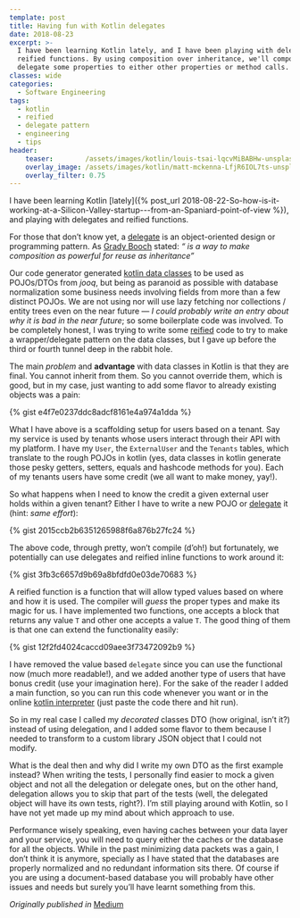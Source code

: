 ```yaml
---
template: post
title: Having fun with Kotlin delegates
date: 2018-08-23
excerpt: >-
  I have been learning Kotlin lately, and I have been playing with delegates and
  reified functions. By using composition over inheritance, we'll compose some classes with kotlin data classes and 
  delegate some properties to either other properties or method calls. 
classes: wide
categories:
  - Software Engineering
tags:
  - kotlin
  - reified
  - delegate pattern
  - engineering
  - tips
header:
    teaser:        /assets/images/kotlin/louis-tsai-lqcvMiBABHw-unsplash-hdpi.webp
    overlay_image: /assets/images/kotlin/matt-mckenna-LfjR6IOL7ts-unsplash-xxhdpi.webp
    overlay_filter: 0.75
---
```

I have been learning Kotlin [lately]({% post_url 2018-08-22-So-how-is-it-working-at-a-Silicon-Valley-startup---from-an-Spaniard-point-of-view %}),
and playing with delegates and reified functions.

For those that don’t know yet, a [delegate](https://en.wikipedia.org/wiki/Delegation_pattern) is an object-oriented 
design or programming pattern. As [Grady Booch](https://www.linkedin.com/in/gradybooch) stated: *“ is a way to make 
composition as powerful for reuse as inheritance”*

Our code generator generated [kotlin data classes](https://kotlinlang.org/docs/reference/data-classes.html) to be used 
as POJOs/DTOs from *jooq*, but being as paranoid as possible with database normalization some business needs involving 
fields from more than a few distinct POJOs. We are not using nor will use lazy fetching nor collections / entity trees 
even on the near future — *I could probably write an entry about why it is bad in the near future*; so some boilerplate 
code was involved. To be completely honest, I was trying to write some [reified](https://kotlinlang.org/docs/reference/inline-functions.html) 
code to try to make a wrapper/delegate pattern on the data classes, but I gave up before the third or fourth tunnel deep 
in the rabbit hole.

The main *problem* and **advantage** with data classes in Kotlin is that they are final. You cannot inherit from them. 
So you cannot override them, which is good, but in my case, just wanting to add some flavor to already existing objects 
was a pain:

{% gist e4f7e0237ddc8adcf8161e4a974a1dda %}

What I have above is a scaffolding setup for users based on a tenant. 
Say my service is used by tenants whose users interact through their API with my platform. 
I have my `User`, the `ExternalUser` and the `Tenants` tables, which translate to the rough POJOs in kotlin (yes, data 
classes in kotlin generate those pesky getters, setters, equals and hashcode methods for you).
Each of my tenants users have some credit (we all want to make money, yay!).

So what happens when I need to know the credit a given external user holds within a given tenant? 
Either I have to write a new POJO or [delegate](https://kotlinlang.org/docs/reference/delegated-properties.html) 
it (hint: *same effort*):

{% gist 2015ccb2b6351265988f6a876b27fc24 %}

The above code, through pretty, won’t compile (d’oh!) but fortunately, we potentially can use delegates and reified 
inline functions to work around it:

{% gist 3fb3c6657d9b69a8bfdfd0e03de70683 %}

A reified function is a function that will allow typed values based on where and how it is used. 
The compiler will *guess* the proper types and make its magic for us. 
I have implemented two functions, one accepts a block that returns any value `T` and other one accepts a value `T`. 
The good thing of them is that one can extend the functionality easily:

{% gist 12f2fd4024caccd09aee3f73472092b9 %}

I have removed the value based `delegate` since you can use the functional now (much more readable!), and we added 
another type of users that have bonus credit (use your imagination here). 
For the sake of the reader I added a main function, so you can run this code whenever you want or in the 
online [kotlin interpreter](https://try.kotlinlang.org) (just paste the code there and hit run).

So in my real case I called my *decorated* classes DTO (how original, isn’t it?) instead of using delegation, and I 
added some flavor to them because I needed to transform to a custom library JSON object that I could not modify.

What is the deal then and why did I write my own DTO as the first example instead? 
When writing the tests, I personally find easier to mock a given object and not all the delegation or delegate ones, 
but on the other hand, delegation allows you to skip that part of the tests (well, the delegated object will have its 
own tests, right?). 
I’m still playing around with Kotlin, so I have not yet made up my mind about which approach to use.

Performance wisely speaking, even having caches between your data layer and your service, you will need to query either 
the caches or the database for all the objects. 
While in the past minimizing data packets was a gain, I don’t think it is anymore, specially as I have stated that the 
databases are properly normalized and no redundant information sits there. 
Of course if you are using a document-based database you will probably have other issues and needs but surely you’ll 
have learnt something from this.

_Originally published in_ [<i class="fab fa-fw fa-medium"></i>Medium](https://medium.com/@juan_ara/having-fun-with-kotlin-delegates-5c819007b343)

